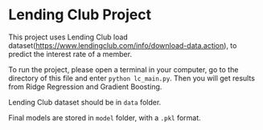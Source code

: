 # Lending Club Project

This project uses Lending Club load dataset(https://www.lendingclub.com/info/download-data.action), to predict the interest rate of a member. 

To run the project, please open a terminal in your computer, go to the directory of this file and enter `python lc_main.py`. Then you will get results from Ridge Regression and Gradient Boosting. 

Lending Club dataset should be in `data` folder. 

Final models are stored in `model` folder, with a `.pkl` format. 
